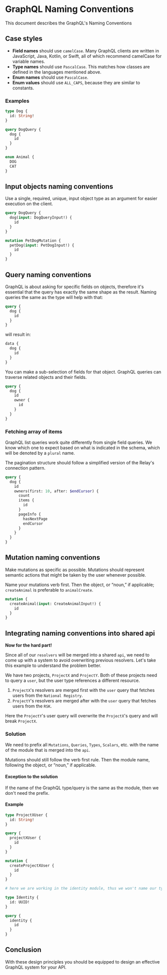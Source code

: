 # GraphQL Naming Conventions

This document describes the GraphQL's Naming Conventions

## Case styles

- **Field names** should use `camelCase`. Many GraphQL clients are written in JavaScript, Java, Kotlin, or Swift, all of which recommend camelCase for variable names.
- **Type names** should use `PascalCase`. This matches how classes are defined in the languages mentioned above.
- **Enum names** should use `PascalCase`.
- **Enum values** should use `ALL_CAPS`, because they are similar to constants.

### Examples

```graphql
type Dog {
  id: String!
}

query DogQuery {
  dog {
    id
  }
}

enum Animal {
  DOG
  CAT
}
```

## Input objects naming conventions

Use a single, required, unique, input object type as an argument for easier execution on the client.

```graphql
query DogQuery {
  dog(input: DogQueryInput!) {
    id
  }
}

mutation PetDogMutation {
  petDog(input: PetDogInput!) {
    id
  }
}
```

## Query naming conventions

GraphQL is about asking for specific fields on objects, therefore it's essential that the query has exactly the same shape as the result. Naming queries the same as the type will help with that:

```graphql
query {
  dog {
    id
  }
}
```

will result in:

```graphql
data {
  dog {
    id
  }
}
```

You can make a sub-selection of fields for that object. GraphQL queries can traverse related objects and their fields.

```graphql
query {
  dog {
    id
    owner {
      id
    }
  }
}
```

### Fetching array of items

GraphQL list queries work quite differently from single field queries. We know which one to expect based on what is indicated in the schema, which will be denoted by a `plural` name.

The pagination structure should follow a simplified version of the Relay's connection pattern.

```graphql
query {
  dog {
    id
    owners(first: 10, after: $endCursor) {
      count
      items {
        id
      }
      pageInfo {
        hasNextPage
        endCursor
      }
    }
  }
}
```

## Mutation naming conventions

Make mutations as specific as possible. Mutations should represent semantic actions that might be taken by the user whenever possible.

Name your mutations verb first. Then the object, or “noun,” if applicable; `createAnimal` is preferable to `animalCreate`.

```graphql
mutation {
  createAnimal(input: CreateAnimalInput!) {
    id
  }
}
```

## Integrating naming conventions into shared api

**Now for the hard part!**

Since all of our `resolvers` will be merged into a shared `api`, we need to come up with a system to avoid overwriting previous resolvers. Let's take this example to understand the problem better.

We have two projects, `ProjectX` and `ProjectY`. Both of these projects need to query a `user`, but the user type references a different resource.

1. `ProjectX`'s resolvers are merged first with the `user` query that fetches users from the `National Registry`.
2. `ProjectY`'s resolvers are merged after with the `user` query that fetches users from the `RSK`.

Here the `ProjectY`'s user query will overwrite the `ProjectX`'s query and will break `ProjectX`.

### Solution

We need to prefix all `Mutations`, `Queries`, `Types`, `Scalars`, etc. with the name of the module that is merged into the `api`.

Mutations should still follow the verb first rule. Then the module name, following the object, or “noun,” if applicable.

#### Exception to the solution

If the name of the GraphQL type/query is the same as the module, then we don't need the prefix.

#### Example

```graphql
type ProjectXUser {
  id: String!
}

query {
  projectXUser {
    id
  }
}

mutation {
  createProjectXUser {
    id
  }
}
```

```graphql
# here we are working in the identity module, thus we won't name our type IdentityIdenty.

type Identity {
  id: UUID!
}

query {
  identity {
    id
  }
}
```

## Conclusion

With these design principles you should be equipped to design an effective GraphQL system for your API.
